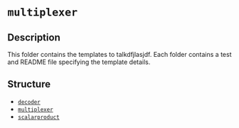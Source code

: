 # `multiplexer`

## Description

This folder contains the templates to talkdfjlasjdf. Each folder contains a test and README file specifying the template details.

## Structure

- [`decoder`](decoder)
- [`multiplexer`](multiplexer)
- [`scalarproduct`](scalarproduct)